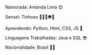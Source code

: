 Namorada: Amanda Lima 😍

Sensei: Tinhoso 🐱‍👤👾👽👻

Aprendendo: Python, Html, CSS, JS 🧠

Linguagens Trabalhadas: Java e SQL 😎

Nacionalidade: Brasil 💚💛